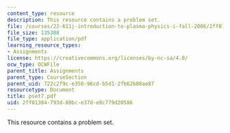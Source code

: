 ```yaml
---
content_type: resource
description: This resource contains a problem set.
file: /courses/22-611j-introduction-to-plasma-physics-i-fall-2006/2ff01384793d80bce37de8c779d20586_pset7.pdf
file_size: 135308
file_type: application/pdf
learning_resource_types:
- Assignments
license: https://creativecommons.org/licenses/by-nc-sa/4.0/
ocw_type: OCWFile
parent_title: Assignments
parent_type: CourseSection
parent_uid: 722c2f9c-e358-96cd-b5d1-2fb62b80ae87
resourcetype: Document
title: pset7.pdf
uid: 2ff01384-793d-80bc-e37d-e8c779d20586
---
```

This resource contains a problem set.